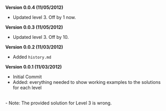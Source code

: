 __Version 0.0.4 (11/05/2012)__<br/>
- Updated level 3. Off by 1 now.

__Version 0.0.3 (11/05/2012)__<br/>
- Updated level 3. Off by 10.

__Version 0.0.2 (11/03/2012)__<br/>
- Added `history.md`<br/>

__Version 0.0.1 (11/03/2012)__<br/>
- Initial Commit<br/>
- Added: everything needed to show working examples to the solutions for each level<br/>
<br/>
- Note: The provided solution for Level 3 is wrong.<br/>

